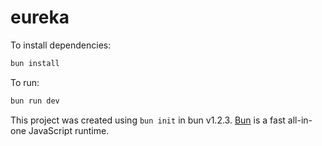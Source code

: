 # eureka

To install dependencies:

```bash
bun install
```

To run:

```bash
bun run dev
```

This project was created using `bun init` in bun v1.2.3. [Bun](https://bun.sh) is a fast all-in-one JavaScript runtime.
